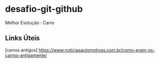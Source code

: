 # desafio-git-github
Melhor Evolução : Carro

## Links Úteis
[carros antigos] https://www.noticiasautomotivas.com.br/como-eram-os-carros-antigamente/
